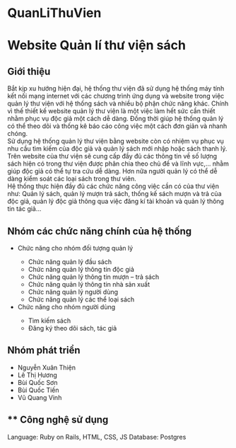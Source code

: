 # QuanLiThuVien
# Website Quản lí thư viện sách
## **Giới thiệu**
  Bắt kịp xu hướng hiện đại, hệ thống thư viện đã sử dụng hệ thống máy tính kết nối mạng internet với các chương trình ứng dụng và website trong việc quản lý thư viện với hệ thống sách và nhiều bộ phận chức năng khác. Chính vì thế thiết kế website quản lý thư viện là một việc làm hết sức cần thiết nhằm phục vụ độc giả một cách dễ dàng. Đồng thời giúp hệ thống quản lý có thể theo dõi và thống kê báo cáo công việc một cách đơn giản và nhanh chóng.
<br>
  Sử dụng hệ thống quản lý thư viện bằng website còn có nhiệm vụ phục vụ nhu cầu tìm kiếm của độc giả và quản lý sách mới nhập hoặc sách thanh lý. Trên website của thư viện sẽ cung cấp đầy đủ các thông tin về số lượng sách hiện có trong thư viện được phân chia theo chủ đề và lĩnh vực,… nhằm giúp độc giả có thể tự tra cứu dễ dàng. Hơn nữa người quản lý có thể dễ dàng kiểm soát các loại sách trong thư viên.
<br>
  Hệ thống thực hiện đầy đủ các chức năng công việc cần có của thư viện như: Quản lý sách, quản lý mượn trả sách, thống kế sách mượn và trả của độc giả, quản lý độc giả thông qua việc đăng kí tài khoản và quản lý thông tin tác giả…
## **Nhóm các chức năng chính của hệ thống**
<ul>
  <li>Chức năng cho nhóm đối tượng quản lý</li>
  <ul>
    <li>Chức năng quản lý đầu sách</li>
    <li>Chức năng quản lý thông tin độc giả</li>
    <li>Chức năng quản lý thông tin mượn – trả sách</li>
    <li>Chức năng quản lý thông tin nhà sản xuất</li>
    <li>Chức năng quản lý người dùng</li>
    <li>Chức năng quản lý các thể loại sách</li>
  </ul>
  <li>Chức năng cho nhóm người dùng</li>
  <ul>
    <li>Tìm kiếm sách</li>
    <li>Đăng ký theo dõi sách, tác giả</li>
  
  </ul>
</ul>

## **Nhóm phát triển**
<ul>
  <li>Nguyễn Xuân Thiện</li>
  <li>Lê Thị Hương</li>
  <li>Bùi Quốc Sơn</li>
  <li>Bùi Quốc Tiến</li>
  <li>Vũ Quang Vinh</li>
</ul>

## ** Công nghệ sử dụng
  Language: Ruby on Rails, HTML, CSS, JS
  Database: Postgres
